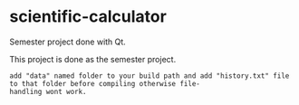 # scientific-calculator
Semester project done with Qt.

This project is done as the semester project.

    add "data" named folder to your build path and add "history.txt" file to that folder before compiling otherwise file-   
    handling wont work.
